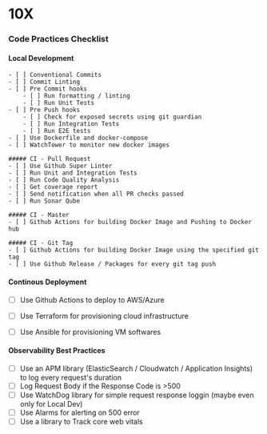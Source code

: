 # 10X

### Code Practices Checklist

#### Local Development
    - [ ] Conventional Commits
    - [ ] Commit Linting
    - [ ] Pre Commit hooks
        - [ ] Run formatting / linting
        - [ ] Run Unit Tests
    - [ ] Pre Push hooks
        - [ ] Check for exposed secrets using git guardian
        - [ ] Run Integration Tests
        - [ ] Run E2E tests
    - [ ] Use Dockerfile and docker-compose
    - [ ] WatchTower to monitor new docker images

    ##### CI - Pull Request
    - [ ] Use Github Super Linter
    - [ ] Run Unit and Integration Tests
    - [ ] Run Code Quality Analysis
    - [ ] Get coverage report
    - [ ] Send notification when all PR checks passed
    - [ ] Run Sonar Qube

    ##### CI - Master
    - [ ] Github Actions for building Docker Image and Pushing to Docker hub

    ##### CI - Git Tag
    - [ ] Github Actions for building Docker Image using the specified git tag
    - [ ] Use Github Release / Packages for every git tag push

#### Continous Deployment
- [ ] Use Github Actions to deploy to AWS/Azure
- [ ] Use Terraform for provisioning cloud infrastructure
- [ ] Use Ansible for provisioning VM softwares


#### Observability Best Practices
- [ ] Use an APM library (ElasticSearch / Cloudwatch / Application Insights) to log every request's duration
- [ ] Log Request Body if the Response Code is >500
- [ ] Use WatchDog library for simple request response loggin (maybe even only for Local Dev)
- [ ] Use Alarms for alerting on 500 error
- [ ] Use a library to Track core web vitals
